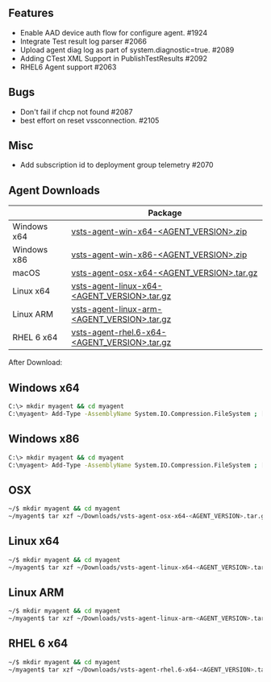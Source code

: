 ## Features
  - Enable AAD device auth flow for configure agent. #1924
  - Integrate Test result log parser #2066
  - Upload agent diag log as part of system.diagnostic=true. #2089
  - Adding CTest XML Support in PublishTestResults #2092
  - RHEL6 Agent support #2063

## Bugs
  - Don't fail if chcp not found #2087
  - best effort on reset vssconnection. #2105

## Misc
  - Add subscription id to deployment group telemetry #2070

## Agent Downloads  

|         | Package                                                                                                       |
| ------- | ----------------------------------------------------------------------------------------------------------- |
| Windows x64 | [vsts-agent-win-x64-<AGENT_VERSION>.zip](https://vstsagentpackage.azureedge.net/agent/<AGENT_VERSION>/vsts-agent-win-x64-<AGENT_VERSION>.zip)      |
| Windows x86 | [vsts-agent-win-x86-<AGENT_VERSION>.zip](https://vstsagentpackage.azureedge.net/agent/<AGENT_VERSION>/vsts-agent-win-x86-<AGENT_VERSION>.zip)      |
| macOS   | [vsts-agent-osx-x64-<AGENT_VERSION>.tar.gz](https://vstsagentpackage.azureedge.net/agent/<AGENT_VERSION>/vsts-agent-osx-x64-<AGENT_VERSION>.tar.gz)   |
| Linux x64  | [vsts-agent-linux-x64-<AGENT_VERSION>.tar.gz](https://vstsagentpackage.azureedge.net/agent/<AGENT_VERSION>/vsts-agent-linux-x64-<AGENT_VERSION>.tar.gz) |
| Linux ARM  | [vsts-agent-linux-arm-<AGENT_VERSION>.tar.gz](https://vstsagentpackage.azureedge.net/agent/<AGENT_VERSION>/vsts-agent-linux-arm-<AGENT_VERSION>.tar.gz) |
| RHEL 6 x64  | [vsts-agent-rhel.6-x64-<AGENT_VERSION>.tar.gz](https://vstsagentpackage.azureedge.net/agent/<AGENT_VERSION>/vsts-agent-rhel.6-x64-<AGENT_VERSION>.tar.gz) |

After Download:  

## Windows x64

``` bash
C:\> mkdir myagent && cd myagent
C:\myagent> Add-Type -AssemblyName System.IO.Compression.FileSystem ; [System.IO.Compression.ZipFile]::ExtractToDirectory("$HOME\Downloads\vsts-agent-win-x64-<AGENT_VERSION>.zip", "$PWD")
```

## Windows x86

``` bash
C:\> mkdir myagent && cd myagent
C:\myagent> Add-Type -AssemblyName System.IO.Compression.FileSystem ; [System.IO.Compression.ZipFile]::ExtractToDirectory("$HOME\Downloads\vsts-agent-win-x86-<AGENT_VERSION>.zip", "$PWD")
```

## OSX

``` bash
~/$ mkdir myagent && cd myagent
~/myagent$ tar xzf ~/Downloads/vsts-agent-osx-x64-<AGENT_VERSION>.tar.gz
```

## Linux x64

``` bash
~/$ mkdir myagent && cd myagent
~/myagent$ tar xzf ~/Downloads/vsts-agent-linux-x64-<AGENT_VERSION>.tar.gz
```

## Linux ARM

``` bash
~/$ mkdir myagent && cd myagent
~/myagent$ tar xzf ~/Downloads/vsts-agent-linux-arm-<AGENT_VERSION>.tar.gz
```

## RHEL 6 x64

``` bash
~/$ mkdir myagent && cd myagent
~/myagent$ tar xzf ~/Downloads/vsts-agent-rhel.6-x64-<AGENT_VERSION>.tar.gz
```